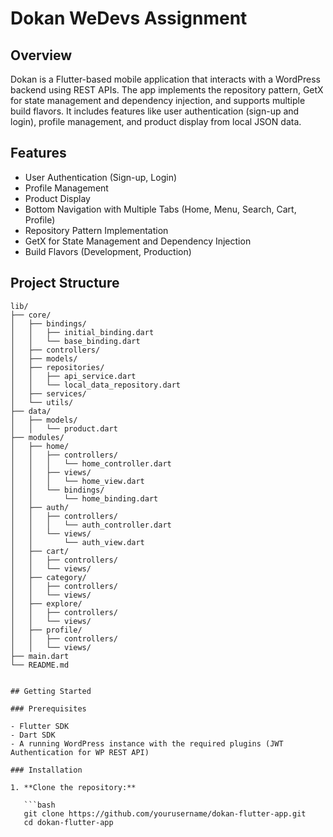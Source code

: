 # Dokan WeDevs Assignment

## Overview

Dokan is a Flutter-based mobile application that interacts with a WordPress backend using REST APIs. The app implements the repository pattern, GetX for state management and dependency injection, and supports multiple build flavors. It includes features like user authentication (sign-up and login), profile management, and product display from local JSON data.

## Features

- User Authentication (Sign-up, Login)
- Profile Management
- Product Display
- Bottom Navigation with Multiple Tabs (Home, Menu, Search, Cart, Profile)
- Repository Pattern Implementation
- GetX for State Management and Dependency Injection
- Build Flavors (Development, Production)

## Project Structure

```plaintext
lib/
├── core/
│   ├── bindings/
│   │   ├── initial_binding.dart
│   │   └── base_binding.dart
│   ├── controllers/
│   ├── models/
│   ├── repositories/
│   │   ├── api_service.dart
│   │   └── local_data_repository.dart
│   ├── services/
│   └── utils/
├── data/
│   ├── models/
│   │   └── product.dart
├── modules/
│   ├── home/
│   │   ├── controllers/
│   │   │   └── home_controller.dart
│   │   ├── views/
│   │   │   └── home_view.dart
│   │   └── bindings/
│   │       └── home_binding.dart
│   ├── auth/
│   │   ├── controllers/
│   │   │   └── auth_controller.dart
│   │   └── views/
│   │       └── auth_view.dart
│   ├── cart/
│   │   ├── controllers/
│   │   └── views/
│   ├── category/
│   │   ├── controllers/
│   │   └── views/
│   ├── explore/
│   │   ├── controllers/
│   │   └── views/
│   ├── profile/
│   │   ├── controllers/
│   │   └── views/
├── main.dart
└── README.md


## Getting Started

### Prerequisites

- Flutter SDK
- Dart SDK
- A running WordPress instance with the required plugins (JWT Authentication for WP REST API)

### Installation

1. **Clone the repository:**

   ```bash
   git clone https://github.com/yourusername/dokan-flutter-app.git
   cd dokan-flutter-app





